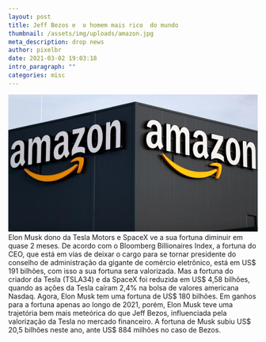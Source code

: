 ```yaml
---
layout: post
title: Jeff Bezos e  o homem mais rico  do mundo 
thumbnail: /assets/img/uploads/amazon.jpg
meta_description: drop news
author: pixelbr
date: 2021-03-02 19:03:18
intro_paragraph: ""
categories: misc
---
```


![teste](/assets/img/uploads/amazon.jpg "teste")
Elon Musk dono da Tesla Motors e SpaceX  ve a sua fortuna diminuir em quase 2 meses.
De acordo com o Bloomberg Billionaires Index, a fortuna do CEO, que está em vias de deixar o cargo para se tornar presidente do conselho de administração da gigante de comércio eletrônico, está em US$ 191 bilhões, com isso a sua fortuna sera valorizada. Mas a fortuna do criador da Tesla (TSLA34) e da SpaceX foi reduzida em US$ 4,58 bilhões, quando as ações da Tesla caíram 2,4% na bolsa de valores americana Nasdaq. Agora, Elon Musk tem uma fortuna de US$ 180 bilhões. Em ganhos para a fortuna apenas ao longo de 2021, porém, Elon Musk teve uma trajetória bem mais meteórica do que Jeff Bezos, influenciada pela valorização da Tesla no mercado financeiro. A fortuna de Musk subiu US$ 20,5 bilhões neste ano, ante US$ 884 milhões no caso de Bezos.





